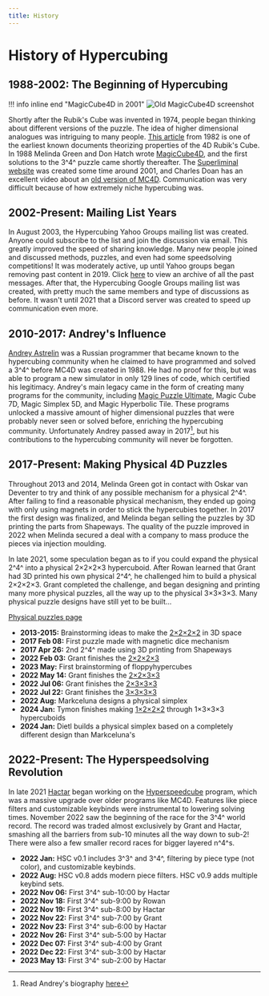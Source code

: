 ```yaml
---
title: History
---
```


# History of Hypercubing

## 1988-2002: The Beginning of Hypercubing

!!! info inline end "MagicCube4D in 2001"
    ![Old MagicCube4D screenshot](https://web.archive.org/web/20060510192810/http://www.superliminal.com/cube/1twist.gif)

Shortly after the Rubik's Cube was invented in 1974, people began thinking about different versions of the puzzle. The idea of higher dimensional analogues was intriguing to many people. [This article](https://udel.edu/~tomkeane/RubikTesseract.pdf) from 1982 is one of the earliest known documents theorizing properties of the 4D Rubik's Cube. In 1988 Melinda Green and Don Hatch wrote [MagicCube4D](/software/magiccube4d), and the first solutions to the 3^4^ puzzle came shortly thereafter. The [Superliminal website](https://superliminal.com/) was created some time around 2001, and Charles Doan has an excellent video about an [old version of MC4D](https://www.youtube.com/watch?v=Iade8n4ItPU). Communication was very difficult because of how extremely niche hypercubing was.

## 2002-Present: Mailing List Years

In August 2003, the Hypercubing Yahoo Groups mailing list was created. Anyone could subscribe to the list and join the discussion via email. This greatly improved the speed of sharing knowledge. Many new people joined and discussed methods, puzzles, and even had some speedsolving competitions! It was moderately active, up until Yahoo groups began removing past content in 2019. Click [here](https://hypercubing-archive.gitlab.io/) to view an archive of all the past messages. After that, the Hypercubing Google Groups mailing list was created, with pretty much the same members and type of discussions as before. It wasn't until 2021 that a Discord server was created to speed up communication even more.

## 2010-2017: Andrey's Influence

[Andrey Astrelin](https://superliminal.com/andrey/) was a Russian programmer that became known to the hypercubing community when he claimed to have programmed and solved a 3^4^ before MC4D was created in 1988. He had no proof for this, but was able to program a new simulator in only 129 lines of code, which certified his legitimacy. Andrey's main legacy came in the form of creating many programs for the community, including [Magic Puzzle Ultimate](/software/magicpuzzleultimate), Magic Cube 7D, Magic Simplex 5D, and Magic Hyperbolic Tile. These programs unlocked a massive amount of higher dimensional puzzles that were probably never seen or solved before, enriching the hypercubing community. Unfortunately Andrey passed away in 2017[^1], but his contributions to the hypercubing community will never be forgotten.

## 2017-Present: Making Physical 4D Puzzles

Throughout 2013 and 2014, Melinda Green got in contact with Oskar van Deventer to try and think of any possible mechanism for a physical 2^4^. After failing to find a reasonable physical mechanism, they ended up going with only using magnets in order to stick the hypercubies together. In 2017 the first design was finalized, and Melinda began selling the puzzles by 3D printing the parts from Shapeways. The quality of the puzzle improved in 2022 when Melinda secured a deal with a company to mass produce the pieces via injection moulding.

In late 2021, some speculation began as to if you could expand the physical 2^4^ into a physical 2×2×2×3 hypercuboid. After Rowan learned that Grant had 3D printed his own physical 2^4^, he challenged him to build a physical 2×2×2×3. Grant completed the challenge, and began designing and printing many more physical puzzles, all the way up to the physical 3×3×3×3. Many physical puzzle designs have still yet to be built...

[Physical puzzles page](/puzzles/physical)

- **2013-2015:** Brainstorming ideas to make the [2×2×2×2](/puzzles/2x2x2x2) in 3D space
- **2017 Feb 08:** First puzzle made with magnetic dice mechanism
- **2017 Apr 26:** 2nd 2^4^ made using 3D printing from Shapeways
- **2022 Feb 03:** Grant finishes the [2×2×2×3](/puzzles/physical/2x2x2x3)
- **2023 May:** First brainstorming of floppyhypercubes
- **2022 May 14:** Grant finishes the [2×2×3×3](/puzzles/physical/2x2x3x3)
- **2022 Jul 06:** Grant finishes the [2×3×3×3](/puzzles/physical/2x3x3x3)
- **2022 Jul 22:** Grant finishes the [3×3×3×3](/puzzles/physical/3x3x3x3)
- **2022 Aug:** Markceluna designs a physical simplex
- **2024 Jan:** Tymon finishes making [1×2×2×2](/puzzles/physical/1x2x2x2) through 1×3×3×3 hypercuboids
- **2024 Jan:** Dietl builds a physical simplex based on a completely different design than Markceluna's

## 2022-Present: The Hyperspeedsolving Revolution

In late 2021 [Hactar](/leaderboards/solvers/hactar) began working on the [Hyperspeedcube](/software/hyperspeedcube) program, which was a massive upgrade over older programs like MC4D. Features like piece filters and customizable keybinds were instrumental to lowering solving times. November 2022 saw the beginning of the race for the 3^4^ world record. The record was traded almost exclusively by Grant and Hactar, smashing all the barriers from sub-10 minutes all the way down to sub-2! There were also a few smaller record races for bigger layered n^4^s.

- **2022 Jan:** HSC v0.1 includes 3^3^ and 3^4^, filtering by piece type (not color), and customizable keybinds.
- **2022 Aug:** HSC v0.8 adds modern piece filters. HSC v0.9 adds multiple keybind sets.
- **2022 Nov 06:** First 3^4^ sub-10:00 by Hactar
- **2022 Nov 18:** First 3^4^ sub-9:00 by Rowan
- **2022 Nov 19:** First 3^4^ sub-8:00 by Hactar
- **2022 Nov 22:** First 3^4^ sub-7:00 by Grant
- **2022 Nov 23:** First 3^4^ sub-6:00 by Hactar
- **2022 Nov 26:** First 3^4^ sub-5:00 by Hactar
- **2022 Dec 07:** First 3^4^ sub-4:00 by Grant
- **2022 Dec 22:** First 3^4^ sub-3:00 by Hactar
- **2023 May 13:** First 3^4^ sub-2:00 by Hactar

[^1]: Read Andrey's biography [here](https://superliminal.com/andrey/biography.html)
